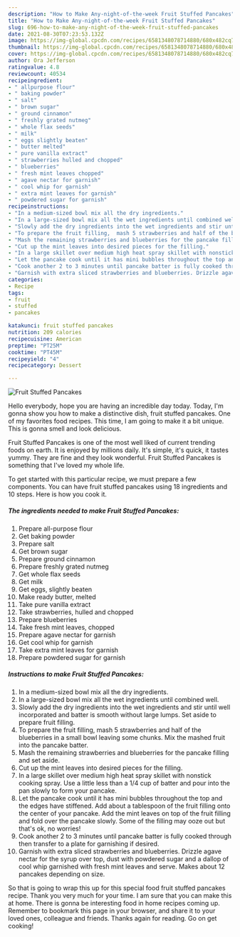 ```yaml
---
description: "How to Make Any-night-of-the-week Fruit Stuffed Pancakes"
title: "How to Make Any-night-of-the-week Fruit Stuffed Pancakes"
slug: 696-how-to-make-any-night-of-the-week-fruit-stuffed-pancakes
date: 2021-08-30T07:23:53.132Z
image: https://img-global.cpcdn.com/recipes/6581348078714880/680x482cq70/fruit-stuffed-pancakes-recipe-main-photo.jpg
thumbnail: https://img-global.cpcdn.com/recipes/6581348078714880/680x482cq70/fruit-stuffed-pancakes-recipe-main-photo.jpg
cover: https://img-global.cpcdn.com/recipes/6581348078714880/680x482cq70/fruit-stuffed-pancakes-recipe-main-photo.jpg
author: Ora Jefferson
ratingvalue: 4.8
reviewcount: 40534
recipeingredient:
- " allpurpose flour"
- " baking powder"
- " salt"
- " brown sugar"
- " ground cinnamon"
- " freshly grated nutmeg"
- " whole flax seeds"
- " milk"
- " eggs slightly beaten"
- " butter melted"
- " pure vanilla extract"
- " strawberries hulled and chopped"
- " blueberries"
- " fresh mint leaves chopped"
- " agave nectar for garnish"
- " cool whip for garnish"
- " extra mint leaves for garnish"
- " powdered sugar for garnish"
recipeinstructions:
- "In a medium-sized bowl mix all the dry ingredients."
- "In a large-sized bowl mix all the wet ingredients until combined well."
- "Slowly add the dry ingredients into the wet ingredients and stir until well incorporated and batter is smooth without large lumps. Set aside to prepare fruit filling."
- "To prepare the fruit filling,  mash 5 strawberries and half of the blueberries in a small bowl leaving some chunks. Mix the mashed fruit into the pancake batter."
- "Mash the remaining strawberries and blueberries for the pancake filling and set aside."
- "Cut up the mint leaves into desired pieces for the filling."
- "In a large skillet over medium high heat spray skillet with nonstick cooking spray. Use a little less than a 1/4 cup of batter and pour into the pan slowly to form your pancake."
- "Let the pancake cook until it has mini bubbles throughout the top and the edges have stiffened. Add about a tablespoon of the fruit filling onto the center of your pancake. Add the mint leaves on top of the fruit filling and fold over the pancake slowly.  Some of the filling may ooze out but that&#39;s ok, no worries!"
- "Cook another 2 to 3 minutes until pancake batter is fully cooked through then transfer to a plate for garnishing if desired."
- "Garnish with extra sliced strawberries and blueberries. Drizzle agave nectar for the syrup over top, dust with powdered sugar and a dallop of cool whip garnished with fresh mint leaves and serve. Makes about 12 pancakes depending on size."
categories:
- Recipe
tags:
- fruit
- stuffed
- pancakes

katakunci: fruit stuffed pancakes 
nutrition: 209 calories
recipecuisine: American
preptime: "PT25M"
cooktime: "PT45M"
recipeyield: "4"
recipecategory: Dessert

---
```



![Fruit Stuffed Pancakes](https://img-global.cpcdn.com/recipes/6581348078714880/680x482cq70/fruit-stuffed-pancakes-recipe-main-photo.jpg)

Hello everybody, hope you are having an incredible day today. Today, I'm gonna show you how to make a distinctive dish, fruit stuffed pancakes. One of my favorites food recipes. This time, I am going to make it a bit unique. This is gonna smell and look delicious.

Fruit Stuffed Pancakes is one of the most well liked of current trending foods on earth. It is enjoyed by millions daily. It's simple, it's quick, it tastes yummy. They are fine and they look wonderful. Fruit Stuffed Pancakes is something that I've loved my whole life.




To get started with this particular recipe, we must prepare a few components. You can have fruit stuffed pancakes using 18 ingredients and 10 steps. Here is how you cook it.

<!--inarticleads1-->

##### The ingredients needed to make Fruit Stuffed Pancakes:

1. Prepare  all-purpose flour
1. Get  baking powder
1. Prepare  salt
1. Get  brown sugar
1. Prepare  ground cinnamon
1. Prepare  freshly grated nutmeg
1. Get  whole flax seeds
1. Get  milk
1. Get  eggs, slightly beaten
1. Make ready  butter, melted
1. Take  pure vanilla extract
1. Take  strawberries, hulled and chopped
1. Prepare  blueberries
1. Take  fresh mint leaves, chopped
1. Prepare  agave nectar for garnish
1. Get  cool whip for garnish
1. Take  extra mint leaves for garnish
1. Prepare  powdered sugar for garnish




<!--inarticleads2-->

##### Instructions to make Fruit Stuffed Pancakes:

1. In a medium-sized bowl mix all the dry ingredients.
1. In a large-sized bowl mix all the wet ingredients until combined well.
1. Slowly add the dry ingredients into the wet ingredients and stir until well incorporated and batter is smooth without large lumps. Set aside to prepare fruit filling.
1. To prepare the fruit filling,  mash 5 strawberries and half of the blueberries in a small bowl leaving some chunks. Mix the mashed fruit into the pancake batter.
1. Mash the remaining strawberries and blueberries for the pancake filling and set aside.
1. Cut up the mint leaves into desired pieces for the filling.
1. In a large skillet over medium high heat spray skillet with nonstick cooking spray. Use a little less than a 1/4 cup of batter and pour into the pan slowly to form your pancake.
1. Let the pancake cook until it has mini bubbles throughout the top and the edges have stiffened. Add about a tablespoon of the fruit filling onto the center of your pancake. Add the mint leaves on top of the fruit filling and fold over the pancake slowly.  Some of the filling may ooze out but that&#39;s ok, no worries!
1. Cook another 2 to 3 minutes until pancake batter is fully cooked through then transfer to a plate for garnishing if desired.
1. Garnish with extra sliced strawberries and blueberries. Drizzle agave nectar for the syrup over top, dust with powdered sugar and a dallop of cool whip garnished with fresh mint leaves and serve. Makes about 12 pancakes depending on size.




So that is going to wrap this up for this special food fruit stuffed pancakes recipe. Thank you very much for your time. I am sure that you can make this at home. There is gonna be interesting food in home recipes coming up. Remember to bookmark this page in your browser, and share it to your loved ones, colleague and friends. Thanks again for reading. Go on get cooking!
